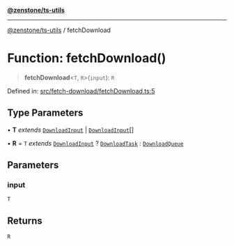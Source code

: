 [**@zenstone/ts-utils**](../README.md)

***

[@zenstone/ts-utils](../globals.md) / fetchDownload

# Function: fetchDownload()

> **fetchDownload**\<`T`, `R`\>(`input`): `R`

Defined in: [src/fetch-download/fetchDownload.ts:5](https://github.com/janpoem/ts-utils/blob/1ba63f4eed7fec22e5d5024d881e7ce38561da5d/src/fetch-download/fetchDownload.ts#L5)

## Type Parameters

• **T** *extends* [`DownloadInput`](../type-aliases/DownloadInput.md) \| [`DownloadInput`](../type-aliases/DownloadInput.md)[]

• **R** = `T` *extends* [`DownloadInput`](../type-aliases/DownloadInput.md) ? [`DownloadTask`](../classes/DownloadTask.md) : [`DownloadQueue`](../classes/DownloadQueue.md)

## Parameters

### input

`T`

## Returns

`R`
